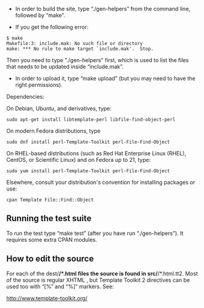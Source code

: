 - In order to build the site, type “./gen-helpers” from the command line,
followed by “make”.

- If you get the following error:

```text
$ make
Makefile:3: include.mak: No such file or directory
make: *** No rule to make target `include.mak'.  Stop.
```

Then you need to type "./gen-helpers" first, which is used to list the
files that needs to be updated inside “include.mak”.

- In order to upload it, type “make upload” (but you may need to have
the right permissions).

Dependencies:

On Debian, Ubuntu, and derivatives, type:

    sudo apt-get install libtemplate-perl libfile-find-object-perl

On modern Fedora distributions, type

    sudo dnf install perl-Template-Toolkit perl-File-Find-Object

On RHEL-based distributions (such as Red Hat Enterprise Linux (RHEL), CentOS,
or Scientific Linux) and on Fedora up to 21, type:

    sudo yum install perl-Template-Toolkit perl-File-Find-Object

Elsewhere, consult your distribution's convention for installing packages
or use:

    cpan Template File::Find::Object

<h2>Running the test suite</h2>

To run the test type “make test” (after you have run “./gen-helpers”).
It requires some extra CPAN modules.

<h2>How to edit the source</h2>

For each of the dest/**/*.html files the source is found in src/**/*.html.tt2.
Most of the source is regular XHTML , but Template Toolkit 2 directives can
be used too with “[%” and “%]” markers. See:

<a href="http://www.template-toolkit.org/">http://www.template-toolkit.org/</a>


